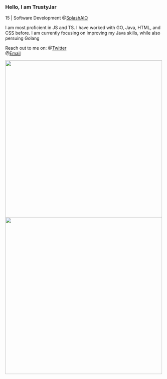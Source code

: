 ### Hello, I am TrustyJar

15 | Software Development @[SplashAIO](https://splashaio.com/)

I am most proficient in JS and TS. I have worked with GO, Java, HTML, and CSS before. I am currently focusing on improving my Java skills, while also persuing Golang 

Reach out to me on:
 @[Twitter](https://twitter.com/TrustyJar) <br>
 @[Email](mailto:admin@trustyjar.com) <br>

<img src="https://wakatime.com/share/@70382529-6aad-4c01-9b85-9e429842bf84/82817e08-cb0d-4f61-9164-8ec981783078.svg" width="500" height="500"><img src="https://wakatime.com/share/@70382529-6aad-4c01-9b85-9e429842bf84/d7e18e4c-de1f-4b5f-a44b-88ad64c7228d.svg" width="500" height="500">


